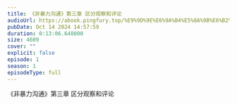 ```yaml
---
title: 《非暴力沟通》第三章 区分观察和评论
audioUrl: https://abook.pingfury.top/%E9%9D%9E%E6%9A%B4%E5%8A%9B%E6%B2%9F%E9%80%9A-%E7%AC%AC%E4%B8%89%E7%AB%A0%20%E5%8C%BA%E5%88%86%E8%A7%82%E5%AF%9F%E5%92%8C%E8%AF%84%E8%AE%BA-4n984ega.mp3
pubDate: Oct 14 2024 14:57:59
duration: 0:13:06.648000
size: 4609
cover: ""
explicit: false
episode: 1
season: 1
episodeType: full
---
```

《非暴力沟通》第三章 区分观察和评论
